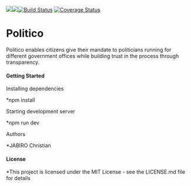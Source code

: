 <a href="https://codeclimate.com/github/codeclimate/codeclimate/maintainability"><img src="https://api.codeclimate.com/v1/badges/a99a88d28ad37a79dbf6/maintainability" /></a><a href="https://codeclimate.com/github/jabichris/Politico-v1/test_coverage"><img src="https://api.codeclimate.com/v1/badges/ec520af03ed3f1659047/test_coverage" /></a>[![Build Status](https://travis-ci.org/jabichris/Politico-v1.svg?branch=develop)](https://travis-ci.org/jabichris/Politico-v1)
[![Coverage Status](https://coveralls.io/repos/github/jabichris/Politico-v1/badge.svg)](https://coveralls.io/github/jabichris/Politico-v1)

# Politico

Politico enables citizens give their mandate to politicians running for different government offices while building trust in the process through transparency.

#### Getting Started

Installing dependencies

*npm install

Starting development server

*npm run dev

Authors

*JABIRO Christian

#### License

*This project is licensed under the MIT License - see the LICENSE.md file for details
